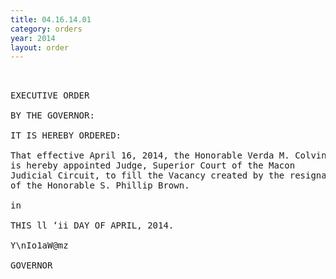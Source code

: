 ```yaml
---
title: 04.16.14.01
category: orders
year: 2014
layout: order
---
```


<pre> 

EXECUTIVE ORDER

BY THE GOVERNOR:

IT IS HEREBY ORDERED:

That effective April 16, 2014, the Honorable Verda M. Colvin
is hereby appointed Judge, Superior Court of the Macon
Judicial Circuit, to fill the Vacancy created by the resignation
of the Honorable S. Phillip Brown.

in

THIS ll ‘ii DAY OF APRIL, 2014.

Y\nIo1aW@mz

GOVERNOR

</pre>
